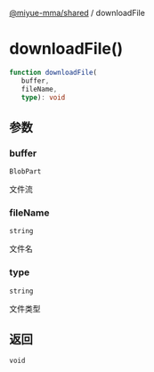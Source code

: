 [@miyue-mma/shared](../index.md) / downloadFile

# downloadFile()

```ts
function downloadFile(
   buffer, 
   fileName, 
   type): void
```

## 参数

### buffer

`BlobPart`

文件流

### fileName

`string`

文件名

### type

`string`

文件类型

## 返回

`void`
